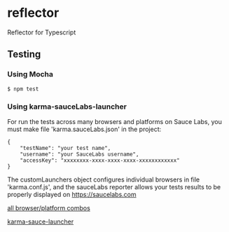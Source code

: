 # reflector
Reflector for Typescript


## Testing

### Using Mocha
```
$ npm test
```

### Using karma-sauceLabs-launcher
For run the tests across many browsers and platforms on Sauce Labs, you must make file 'karma.sauceLabs.json' in the project:
```
{
	"testName": "your test name",
	"username": "your SauceLabs username",
	"accessKey": "xxxxxxxx-xxxx-xxxx-xxxx-xxxxxxxxxxxx"
}
```
The customLaunchers object configures individual browsers in file 'karma.conf.js', and the sauceLabs reporter allows your tests results to be properly displayed on https://saucelabs.com

[all browser/platform combos](https://saucelabs.com/platforms)

[karma-sauce-launcher](https://www.npmjs.com/package/karma-sauce-launcher)
